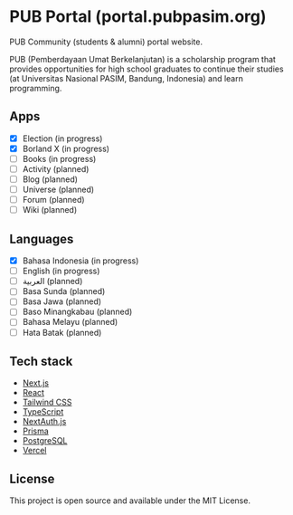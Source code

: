 # PUB Portal (portal.pubpasim.org)

PUB Community (students & alumni) portal website.

PUB (Pemberdayaan Umat Berkelanjutan) is a scholarship program that provides opportunities for high school graduates to continue their studies (at Universitas Nasional PASIM, Bandung, Indonesia) and learn programming.

## Apps
- [x] Election (in progress)
- [x] Borland X (in progress)
- [ ] Books (in progress)
- [ ] Activity (planned)
- [ ] Blog (planned)
- [ ] Universe (planned)
- [ ] Forum (planned)
- [ ] Wiki (planned)

## Languages
- [x] Bahasa Indonesia (in progress)
- [ ] English (in progress)
- [ ] العربية (planned)
- [ ] Basa Sunda (planned)
- [ ] Basa Jawa (planned)
- [ ] Baso Minangkabau (planned)
- [ ] Bahasa Melayu (planned)
- [ ] Hata Batak (planned)

## Tech stack

- [Next.js](https://nextjs.org/)
- [React](https://reactjs.org/)
- [Tailwind CSS](https://tailwindcss.com/)
- [TypeScript](https://www.typescriptlang.org/)
- [NextAuth.js](https://next-auth.js.org/)
- [Prisma](https://www.prisma.io/)
- [PostgreSQL](https://www.postgresql.org/)
- [Vercel](https://vercel.com/)

## License

This project is open source and available under the MIT License.